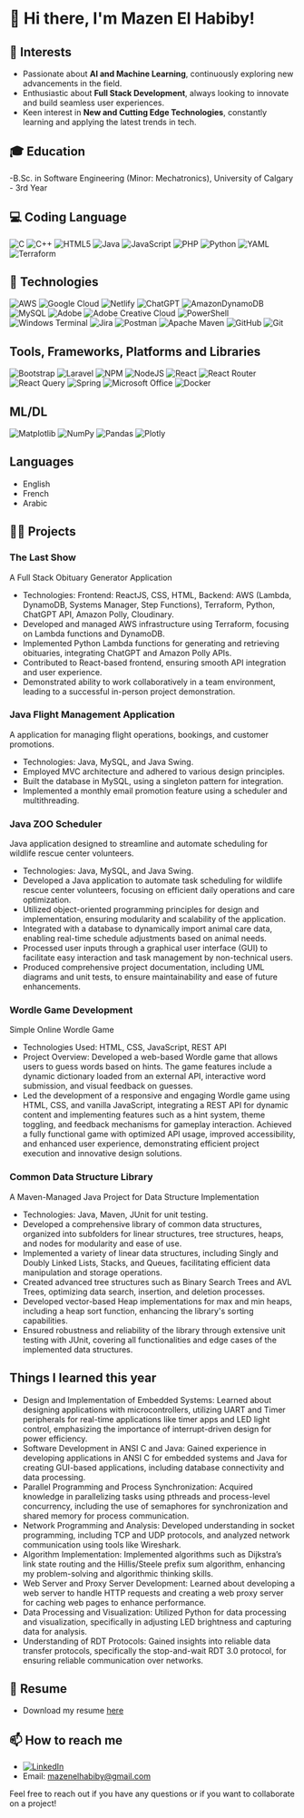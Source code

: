 # 👋 Hi there, I'm Mazen El Habiby!

## 🤖 Interests
- Passionate about **AI and Machine Learning**, continuously exploring new advancements in the field.
- Enthusiastic about **Full Stack Development**, always looking to innovate and build seamless user experiences.
- Keen interest in **New and Cutting Edge Technologies**, constantly learning and applying the latest trends in tech.

## 🎓 Education
-B.Sc. in Software Engineering (Minor: Mechatronics), University of Calgary - 3rd Year

## 💻 Coding Language
![C](https://img.shields.io/badge/c-%2300599C.svg?style=for-the-badge&logo=c&logoColor=white) ![C++](https://img.shields.io/badge/c++-%2300599C.svg?style=for-the-badge&logo=c%2B%2B&logoColor=white) ![HTML5](https://img.shields.io/badge/html5-%23E34F26.svg?style=for-the-badge&logo=html5&logoColor=white) ![Java](https://img.shields.io/badge/java-%23ED8B00.svg?style=for-the-badge&logo=openjdk&logoColor=white) ![JavaScript](https://img.shields.io/badge/javascript-%23323330.svg?style=for-the-badge&logo=javascript&logoColor=%23F7DF1E) ![PHP](https://img.shields.io/badge/php-%23777BB4.svg?style=for-the-badge&logo=php&logoColor=white) ![Python](https://img.shields.io/badge/python-3670A0?style=for-the-badge&logo=python&logoColor=ffdd54) ![YAML](https://img.shields.io/badge/yaml-%23ffffff.svg?style=for-the-badge&logo=yaml&logoColor=151515) ![Terraform](https://img.shields.io/badge/terraform-%235835CC.svg?style=for-the-badge&logo=terraform&logoColor=white) 

## 🤖 Technologies
![AWS](https://img.shields.io/badge/AWS-%23FF9900.svg?style=for-the-badge&logo=amazon-aws&logoColor=white) ![Google Cloud](https://img.shields.io/badge/GoogleCloud-%234285F4.svg?style=for-the-badge&logo=google-cloud&logoColor=white) ![Netlify](https://img.shields.io/badge/netlify-%23000000.svg?style=for-the-badge&logo=netlify&logoColor=#00C7B7) ![ChatGPT](https://img.shields.io/badge/chatGPT-74aa9c?style=for-the-badge&logo=openai&logoColor=white) ![AmazonDynamoDB](https://img.shields.io/badge/Amazon%20DynamoDB-4053D6?style=for-the-badge&logo=Amazon%20DynamoDB&logoColor=white) ![MySQL](https://img.shields.io/badge/mysql-%2300f.svg?style=for-the-badge&logo=mysql&logoColor=white) 	![Adobe](https://img.shields.io/badge/adobe-%23FF0000.svg?style=for-the-badge&logo=adobe&logoColor=white) ![Adobe Creative Cloud](https://img.shields.io/badge/Adobe%20Creative%20Cloud-DA1F26.svg?style=for-the-badge&logo=Adobe%20Creative%20Cloud&logoColor=white) ![PowerShell](https://img.shields.io/badge/PowerShell-%235391FE.svg?style=for-the-badge&logo=powershell&logoColor=white) ![Windows Terminal](https://img.shields.io/badge/Windows%20Terminal-%234D4D4D.svg?style=for-the-badge&logo=windows-terminal&logoColor=white) ![Jira](https://img.shields.io/badge/jira-%230A0FFF.svg?style=for-the-badge&logo=jira&logoColor=white) ![Postman](https://img.shields.io/badge/Postman-FF6C37?style=for-the-badge&logo=postman&logoColor=white) ![Apache Maven](https://img.shields.io/badge/Apache%20Maven-C71A36?style=for-the-badge&logo=Apache%20Maven&logoColor=white) ![GitHub](https://img.shields.io/badge/github-%23121011.svg?style=for-the-badge&logo=github&logoColor=white) ![Git](https://img.shields.io/badge/git-%23F05033.svg?style=for-the-badge&logo=git&logoColor=white)

## Tools, Frameworks, Platforms and Libraries
![Bootstrap](https://img.shields.io/badge/bootstrap-%238511FA.svg?style=for-the-badge&logo=bootstrap&logoColor=white) ![Laravel](https://img.shields.io/badge/laravel-%23FF2D20.svg?style=for-the-badge&logo=laravel&logoColor=white) ![NPM](https://img.shields.io/badge/NPM-%23CB3837.svg?style=for-the-badge&logo=npm&logoColor=white) ![NodeJS](https://img.shields.io/badge/node.js-6DA55F?style=for-the-badge&logo=node.js&logoColor=white) ![React](https://img.shields.io/badge/react-%2320232a.svg?style=for-the-badge&logo=react&logoColor=%2361DAFB) ![React Router](https://img.shields.io/badge/React_Router-CA4245?style=for-the-badge&logo=react-router&logoColor=white) ![React Query](https://img.shields.io/badge/-React%20Query-FF4154?style=for-the-badge&logo=react%20query&logoColor=white) ![Spring](https://img.shields.io/badge/spring-%236DB33F.svg?style=for-the-badge&logo=spring&logoColor=white) ![Microsoft Office](https://img.shields.io/badge/Microsoft_Office-D83B01?style=for-the-badge&logo=microsoft-office&logoColor=white) ![Docker](https://img.shields.io/badge/docker-%230db7ed.svg?style=for-the-badge&logo=docker&logoColor=white)

## ML/DL
![Matplotlib](https://img.shields.io/badge/Matplotlib-%23ffffff.svg?style=for-the-badge&logo=Matplotlib&logoColor=black) ![NumPy](https://img.shields.io/badge/numpy-%23013243.svg?style=for-the-badge&logo=numpy&logoColor=white) ![Pandas](https://img.shields.io/badge/pandas-%23150458.svg?style=for-the-badge&logo=pandas&logoColor=white) ![Plotly](https://img.shields.io/badge/Plotly-%233F4F75.svg?style=for-the-badge&logo=plotly&logoColor=white)


## Languages
- English
- French
- Arabic


## 👨‍💻 Projects
### The Last Show
A Full Stack Obituary Generator Application	
- Technologies: Frontend: ReactJS, CSS, HTML, Backend: AWS (Lambda, DynamoDB, Systems Manager, Step Functions), Terraform, Python, ChatGPT API, Amazon Polly, Cloudinary.
- Developed and managed AWS infrastructure using Terraform, focusing on Lambda functions and DynamoDB.
- Implemented Python Lambda functions for generating and retrieving obituaries, integrating ChatGPT and Amazon Polly APIs.
- Contributed to React-based frontend, ensuring smooth API integration and user experience.
- Demonstrated ability to work collaboratively in a team environment, leading to a successful in-person project demonstration.

### Java Flight Management Application 
A application for managing flight operations, bookings, and customer promotions.
- Technologies: Java, MySQL, and Java Swing.
- Employed MVC architecture and adhered to various design principles.
- Built the database in MySQL, using a singleton pattern for integration.
- Implemented a monthly email promotion feature using a scheduler and multithreading.

### Java ZOO Scheduler
Java application designed to streamline and automate scheduling for wildlife rescue center volunteers.
- Technologies: Java, MySQL, and Java Swing.
- Developed a Java application to automate task scheduling for wildlife rescue center volunteers, focusing on efficient daily operations and care optimization.
- Utilized object-oriented programming principles for design and implementation, ensuring modularity and scalability of the application.
- Integrated with a database to dynamically import animal care data, enabling real-time schedule adjustments based on animal needs.
- Processed user inputs through a graphical user interface (GUI) to facilitate easy interaction and task management by non-technical users.
- Produced comprehensive project documentation, including UML diagrams and unit tests, to ensure maintainability and ease of future enhancements.
  
### Wordle Game Development
Simple Online Wordle Game
- Technologies Used: HTML, CSS, JavaScript, REST API
- Project Overview: Developed a web-based Wordle game that allows users to guess words based on hints. The game features include a dynamic dictionary loaded from an external API, interactive word submission, and visual feedback on guesses.
- Led the development of a responsive and engaging Wordle game using HTML, CSS, and vanilla JavaScript, integrating a REST API for dynamic content and implementing features such as a hint system, theme toggling, and feedback mechanisms for gameplay interaction. Achieved a fully functional game with optimized API usage, improved accessibility, and enhanced user experience, demonstrating efficient project execution and innovative design solutions.

### Common Data Structure Library
A Maven-Managed Java Project for Data Structure Implementation
- Technologies: Java, Maven, JUnit for unit testing.
- Developed a comprehensive library of common data structures, organized into subfolders for linear structures, tree structures, heaps, and nodes for modularity and ease of use.
- Implemented a variety of linear data structures, including Singly and Doubly Linked Lists, Stacks, and Queues, facilitating efficient data manipulation and storage operations.
- Created advanced tree structures such as Binary Search Trees and AVL Trees, optimizing data search, insertion, and deletion processes.
- Developed vector-based Heap implementations for max and min heaps, including a heap sort function, enhancing the library's sorting capabilities.
- Ensured robustness and reliability of the library through extensive unit testing with JUnit, covering all functionalities and edge cases of the implemented data structures.

## Things I learned this year
- Design and Implementation of Embedded Systems: Learned about designing applications with microcontrollers, utilizing UART and Timer peripherals for real-time applications like timer apps and LED light control, emphasizing the importance of interrupt-driven design for power efficiency.
- Software Development in ANSI C and Java: Gained experience in developing applications in ANSI C for embedded systems and Java for creating GUI-based applications, including database connectivity and data processing.
- Parallel Programming and Process Synchronization: Acquired knowledge in parallelizing tasks using pthreads and process-level concurrency, including the use of semaphores for synchronization and shared memory for process communication.
- Network Programming and Analysis: Developed understanding in socket programming, including TCP and UDP protocols, and analyzed network communication using tools like Wireshark.
- Algorithm Implementation: Implemented algorithms such as Dijkstra’s link state routing and the Hillis/Steele prefix sum algorithm, enhancing my problem-solving and algorithmic thinking skills.
- Web Server and Proxy Server Development: Learned about developing a web server to handle HTTP requests and creating a web proxy server for caching web pages to enhance performance.
- Data Processing and Visualization: Utilized Python for data processing and visualization, specifically in adjusting LED brightness and capturing data for analysis.
- Understanding of RDT Protocols: Gained insights into reliable data transfer protocols, specifically the stop-and-wait RDT 3.0 protocol, for ensuring reliable communication over networks.

## 📄 Resume
- Download my resume [here](https://github.com/mazen-elhabiby/Resume/raw/main/Mazen-El-Habiby-Resume.pdf)

## 📫 How to reach me
- [![LinkedIn](https://img.shields.io/badge/LinkedIn-%230077B5.svg?logo=linkedin&logoColor=white)](https://linkedin.com/in/mazenelhabiby) 
- Email: mazenelhabiby@gmail.com

Feel free to reach out if you have any questions or if you want to collaborate on a project!
